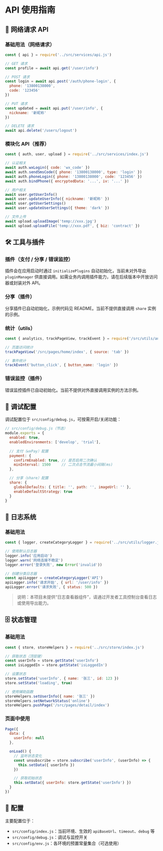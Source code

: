 # API 使用指南

## 📡 网络请求 API

### 基础用法（网络请求）

```javascript
const { api } = require('../src/services/api.js')

// GET 请求
const profile = await api.get('/user/info')

// POST 请求
const login = await api.post('/auth/phone-login', {
  phone: '13800138000',
  code: '123456'
})

// PUT 请求
const updated = await api.put('/user/info', {
  nickname: '新昵称'
})

// DELETE 请求
await api.delete('/users/logout')
```

### 模块化 API（推荐）

```javascript
const { auth, user, upload } = require('../src/services/index.js')

// 认证相关
await auth.wxLogin({ code: 'wx_code' })
await auth.sendSmsCode({ phone: '13800138000', type: 'login' })
await auth.phoneLogin({ phone: '13800138000', code: '123456' })
await auth.bindPhone({ encryptedData: '...', iv: '...' })

// 用户相关
await user.getUserInfo()
await user.updateUserInfo({ nickname: '新昵称' })
await user.getUserSettings()
await user.updateUserSettings({ theme: 'dark' })

// 文件上传
await upload.uploadImage('temp://xxx.jpg')
await upload.uploadFile('temp://xxx.pdf', { biz: 'contract' })
```

## 🛠️ 工具与插件

### 插件（支付 / 分享 / 错误监控）

插件会在应用启动时通过 `initializePlugins` 自动初始化，当前未对外导出 `pluginManager` 供直接调用。如需业务内调用插件能力，请在后续版本中开放访问器或封装对外 API。

### 分享（插件）

分享插件已自动初始化，示例代码见 README。当前不提供直接调用 `share` 实例的示例。

### 统计（utils）

```javascript
const { analytics, trackPageView, trackEvent } = require('/src/utils/analytics.js')

// 页面访问统计
trackPageView('/src/pages/home/index', { source: 'tab' })

// 事件统计
trackEvent('button_click', { button_name: 'login' })
```

### 错误监控（插件）

错误监控插件已自动初始化。当前不提供对外直接调用实例的方法示例。

## 🔧 调试配置

调试配置位于 `src/config/debug.js`，可按需开启/关闭功能：

```javascript
// src/config/debug.js（节选）
module.exports = {
  enabled: true,
  enabledEnvironments: ['develop', 'trial'],
  
  // 支付（wxPay）配置
  payment: {
    confirmEnabled: true, // 是否启用二次确认
    minInterval: 1500     // 二次点击节流最小间隔(ms)
  },

  // 分享（share）配置
  share: {
    globalDefaults: { title: '', path: '', imageUrl: '' },
    enableDefaultStrategy: true
  }
}
```

## 📝 日志系统

### 基础用法

```javascript
const { logger, createCategoryLogger } = require('../src/utils/logger.js')

// 使用默认日志器
logger.info('应用启动')
logger.warn('网络连接不稳定')
logger.error('登录失败', new Error('invalid'))

// 创建分类日志器
const apiLogger = createCategoryLogger('API')
apiLogger.info('请求开始', { url: '/user/info' })
apiLogger.error('请求失败', { status: 500 })
```

> 说明：本项目未提供“日志查看器组件”，请通过开发者工具控制台查看日志或使用导出能力。

## 🗄️ 状态管理

### 基础用法

```javascript
const { store, storeHelpers } = require('../src/store/index.js')

// 获取状态（顶层键）
const userInfo = store.getState('userInfo')
const isLoggedIn = store.getState('isLoggedIn')

// 设置状态
store.setState('userInfo', { name: '张三', id: 123 })
store.setState('loading', true)

// 使用辅助函数
storeHelpers.setUserInfo({ name: '张三' })
storeHelpers.setNetworkStatus('online')
storeHelpers.pushPage('/src/pages/detail/index')
```

### 页面中使用

```javascript
Page({
  data: {
    userInfo: null
  },

  onLoad() {
    // 监听状态变化
    const unsubscribe = store.subscribe('userInfo', (userInfo) => {
      this.setData({ userInfo })
    })

    // 获取初始状态
    this.setData({ userInfo: store.getState('userInfo') })
  }
})
```

## 🔧 配置

主要配置位于：

- `src/config/index.js`：当前环境、生效的 `apiBaseUrl`、`timeout`、`debug` 等
- `src/config/debug.js`：调试与监控开关
- `src/config/env.js`：各环境的预置常量集合（可选使用）

